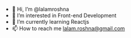 - 👋 Hi, I’m @lalamroshna
- 👀 I’m interested in Front-end Development
- 🌱 I’m currently learning Reactjs
- 📫 How to reach me lalam.roshna@gmail.com

<!---
lalamroshna/lalamroshna is a ✨ special ✨ repository because its `README.md` (this file) appears on your GitHub profile.
You can click the Preview link to take a look at your changes.
--->
